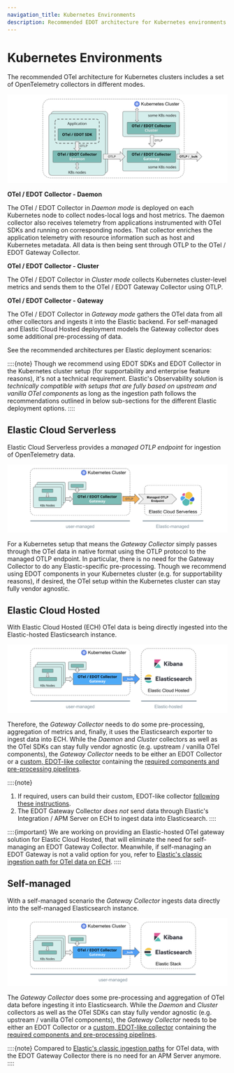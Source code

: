 ```yaml
---
navigation_title: Kubernetes Environments
description: Recommended EDOT architecture for Kubernetes environments.
---
```


# Kubernetes Environments

The recommended OTel architecture for Kubernetes clusters includes a set of OpenTelemetry collectors in different modes.

![K8s-Cluster](./../images/arch-k8s-cluster.png)

**OTel / EDOT Collector - Daemon**

The OTel / EDOT Collector in *Daemon mode* is deployed on each Kubernetes node to collect nodes-local logs and host metrics.
The daemon collector also receives telemetry from applications instrumented with OTel SDKs and running on corresponding nodes.
That collector enriches the application telemetry with resource information such as host and Kubernetes metadata.
All data is then being sent through OTLP to the OTel / EDOT Gateway Collector.

**OTel / EDOT Collector - Cluster**

The OTel / EDOT Collector in *Cluster mode* collects Kubernetes cluster-level metrics and sends them to the OTel / EDOT Gateway Collector using OTLP.

**OTel / EDOT Collector - Gateway**

The OTel / EDOT Collector in *Gateway mode* gathers the OTel data from all other collectors and ingests it into the Elastic backend.
For self-managed and Elastic Cloud Hosted deployment models the Gateway collector does some additional pre-processing of data.

See the recommended architectures per Elastic deployment scenarios:

::::{note}
Though we recommend using EDOT SDKs and EDOT Collector in the Kubernetes cluster setup (for supportability and enterprise feature reasons), it's not a technical requirement.
Elastic's Observability solution is *technically compatible with setups that are fully based on upstream and vanilla OTel components*
as long as the ingestion path follows the recommendations outlined in below sub-sections for the different Elastic deployment options.
::::

## Elastic Cloud Serverless

Elastic Cloud Serverless provides a *managed OTLP endpoint* for ingestion of OpenTelemetry data.

![K8s-Serverless](./../images/arch-k8s-serverless.png)

For a Kubernetes setup that means the *Gateway Collector* simply passes through the OTel data in native format using the OTLP protocol to the managed OTLP endpoint. In particular, there is no need for the Gateway Collector to do any Elastic-specific pre-processing.
Though we recommend using EDOT components in your Kubernetes cluster (e.g. for supportability reasons), if desired, the OTel setup within the Kubernetes cluster can stay fully vendor agnostic.

## Elastic Cloud Hosted

With Elastic Cloud Hosted (ECH) OTel data is being directly ingested into the Elastic-hosted Elasticsearch instance.

![K8s-ECH](./../images/arch-k8s-ech.png)

Therefore, the *Gateway Collector* needs to do some pre-processing, aggregation of metrics and, finally, it uses the Elasticsearch exporter to ingest data into ECH. While the *Daemon* and *Cluster* collectors as well as the OTel SDKs can stay fully vendor agnostic (e.g. upstream / vanilla OTel components), the *Gateway Collector* needs to be either an EDOT Collector or a [custom, EDOT-like collector](../edot-collector/custom-collector) containing the [required components and pre-processing pipelines](../edot-collector/config/default-config-k8s#direct-ingestion-into-elasticsearch).

::::{note}
1.  If required, users can build their custom, EDOT-like collector [following these instructions](../edot-collector/custom-collector#build-a-custom-edot-like-collector).
2.  The EDOT Gateway Collector *does not* send data through Elastic's Integration / APM Server on ECH to ingest data into Elasticsearch.
::::

::::{important}
We are working on providing an Elastic-hosted OTel gateway solution for Elastic Cloud Hosted, that will eliminate the need for self-managing an EDOT Gateway Collector. Meanwhile, if self-managing an EDOT Gateway is not a valid option for you, refer to [Elastic's classic ingestion path for OTel data on ECH](https://www.elastic.co/guide/en/observability/current/apm-open-telemetry.html).
::::

## Self-managed

With a self-managed scenario the *Gateway Collector* ingests data directly into the self-managed Elasticsearch instance.

![K8s-self-managed](./../images/arch-k8s-self-managed.png)

The *Gateway Collector* does some pre-processing and aggregation of OTel data before ingesting it into Elasticsearch. While the *Daemon* and *Cluster* collectors as well as the OTel SDKs can stay fully vendor agnostic (e.g. upstream / vanilla OTel components), the *Gateway Collector* needs to be either an EDOT Collector or a [custom, EDOT-like collector](../edot-collector/custom-collector) containing the [required components and pre-processing pipelines](../edot-collector/config/default-config-k8s#direct-ingestion-into-elasticsearch).

::::{note}
Compared to [Elastic's classic ingestion paths](https://www.elastic.co/guide/en/observability/current/apm-open-telemetry.html) for OTel data, with the EDOT Gateway Collector there is no need for an APM Server anymore.
::::
